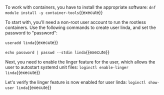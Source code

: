 To work with containers, you have to install the appropriate software: `dnf module install -y container-tools`{{execute}}

To start with, you'll need a non-root user account to run the rootless containers. Use the following commands to create user linda, and set the password to "password":

`useradd linda`{{execute}}

`echo password | passwd --stdin linda`{{execute}}

Next, you need to enable the linger feature for the user, which allows the user to autostart systemd unit files: `loginctl enable-linger linda`{{execute}}

Let's verify the linger feature is now enabled for user linda: `loginctl show-user linda`{{execute}}
